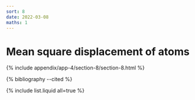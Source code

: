 ```yaml
---
sort: 8
date: 2022-03-08
maths: 1
---
```


# Mean square displacement of atoms

{% include appendix/app-4/section-8/section-8.html %}

{% bibliography --cited %}

{% include list.liquid all=true %}
